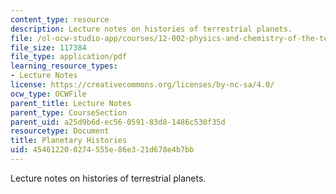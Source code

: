 ```yaml
---
content_type: resource
description: Lecture notes on histories of terrestrial planets.
file: /ol-ocw-studio-app/courses/12-002-physics-and-chemistry-of-the-terrestrial-planets-fall-2008/454612200274555e86e321d678e4b7bb_MIT12_002f08_lec30.pdf
file_size: 117384
file_type: application/pdf
learning_resource_types:
- Lecture Notes
license: https://creativecommons.org/licenses/by-nc-sa/4.0/
ocw_type: OCWFile
parent_title: Lecture Notes
parent_type: CourseSection
parent_uid: a25d9b6d-ec56-0591-83d8-1486c530f35d
resourcetype: Document
title: Planetary Histories
uid: 45461220-0274-555e-86e3-21d678e4b7bb
---
```

Lecture notes on histories of terrestrial planets.